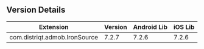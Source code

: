 ## Version Details

| Extension | Version | Android Lib | iOS Lib |
| --- | --- | --- | --- |
| com.distriqt.admob.IronSource | 7.2.7 | 7.2.6 | 7.2.6 |
